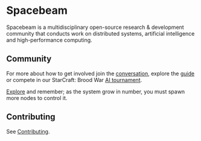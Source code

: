 # Spacebeam

Spacebeam is a multidisciplinary open-source research & development community that conducts work on distributed systems, artificial intelligence and high-performance computing.

## Community
For more about how to get involved join the [conversation](https://discord.com/invite/SFpVE5Z), explore the [guide](https://github.com/spacebeam/guide/wiki) or compete in our StarCraft: Brood War [AI tournament](https://torchup.org).

[Explore](https://spacebeam.org) and remember; as the system grow in number, you must spawn more nodes to control it.

## Contributing

See [Contributing](CONTRIBUTING.md).
